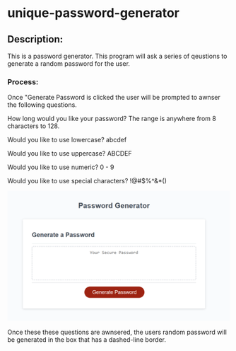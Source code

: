 # unique-password-generator

## Description:

This is a password generator. This program will ask a series of qeustions to generate a random password for the user. 

### Process:

Once "Generate Password is clicked the user will be prompted to awnser the following questions.

How long would you like your password? The range is anywhere from 8 characters to 128.

Would you like to use lowercase? abcdef 

Would you like to use uppercase? ABCDEF

Would you like to use numeric? 0 - 9

Would you like to use special characters? !@#$%^&*()

![Webpage](images/password-web-page.png)

Once these these questions are awnsered, the users random password will be generated in the box that has a dashed-line border. 